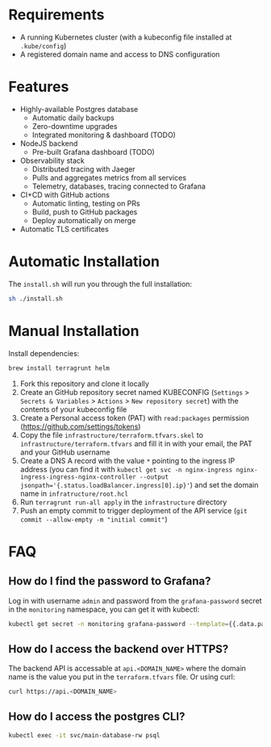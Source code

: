 # Requirements
- A running Kubernetes cluster (with a kubeconfig file installed at `.kube/config`)
- A registered domain name and access to DNS configuration

# Features

- Highly-available Postgres database
    - Automatic daily backups
    - Zero-downtime upgrades
    - Integrated monitoring & dashboard (TODO)
- NodeJS backend
    - Pre-built Grafana dashboard (TODO)
- Observability stack
    - Distributed tracing with Jaeger
    - Pulls and aggregates metrics from all services
    - Telemetry, databases, tracing connected to Grafana
- CI+CD with GitHub actions
    - Automatic linting, testing on PRs
    - Build, push to GitHub packages
    - Deploy automatically on merge
- Automatic TLS certificates

# Automatic Installation

The `install.sh` will run you through the full installation:

```bash
sh ./install.sh
```

# Manual Installation

Install dependencies:
```bash
brew install terragrunt helm
```

1. Fork this repository and clone it locally
2. Create an GitHub repository secret named KUBECONFIG (`Settings` > `Secrets & Variables` > `Actions` > `New repository secret`) with the contents of your kubeconfig file
3. Create a Personal access token (PAT) with `read:packages` permission (https://github.com/settings/tokens)
4. Copy the file `infrastructure/terraform.tfvars.skel` to `infrastructure/terraform.tfvars` and fill it in with your email, the PAT and your GitHub username
5. Create a DNS A record with the value `*` pointing to the ingress IP address (you can find it with `kubectl get svc -n nginx-ingress nginx-ingress-ingress-nginx-controller --output jsonpath='{.status.loadBalancer.ingress[0].ip}'`) and set the domain name in `infratructure/root.hcl`
6. Run `terragrunt run-all apply` in the `infrastructure` directory
8. Push an empty commit to trigger deployment of the API service (`git commit --allow-empty -m "initial commit"`)

# FAQ

## How do I find the password to Grafana?

Log in with username `admin` and password from the `grafana-password` secret in the `monitoring` namespace, you can get it with kubectl:

```bash
kubectl get secret -n monitoring grafana-password --template={{.data.password}} | base64 -d
```

## How do I access the backend over HTTPS?

The backend API is accessable at `api.<DOMAIN_NAME>` where the domain name is the value you put in the `terraform.tfvars` file. Or using curl:

```bash
curl https://api.<DOMAIN_NAME>
```

## How do I access the postgres CLI?

```bash
kubectl exec -it svc/main-database-rw psql
```
